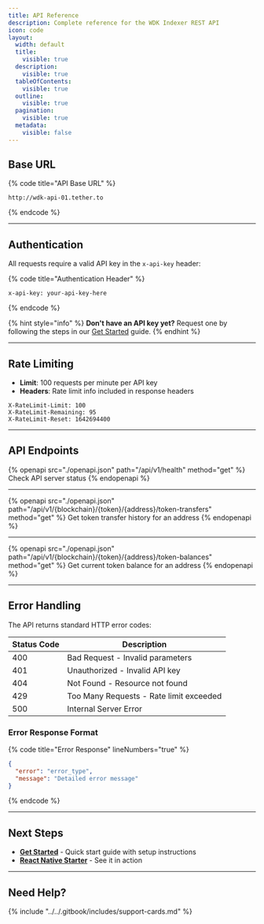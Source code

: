 ```yaml
---
title: API Reference
description: Complete reference for the WDK Indexer REST API
icon: code
layout:
  width: default
  title:
    visible: true
  description:
    visible: true
  tableOfContents:
    visible: true
  outline:
    visible: true
  pagination:
    visible: true
  metadata:
    visible: false
---
```


## Base URL

{% code title="API Base URL" %}
```
http://wdk-api-01.tether.to
```
{% endcode %}

***

## Authentication

All requests require a valid API key in the `x-api-key` header:

{% code title="Authentication Header" %}
```http
x-api-key: your-api-key-here
```
{% endcode %}

{% hint style="info" %}
**Don't have an API key yet?** Request one by following the steps in our [Get Started](get-started.md) guide.
{% endhint %}

***

## Rate Limiting

* **Limit**: 100 requests per minute per API key
* **Headers**: Rate limit info included in response headers

```http
X-RateLimit-Limit: 100
X-RateLimit-Remaining: 95
X-RateLimit-Reset: 1642694400
```

***

## API Endpoints

{% openapi src="./openapi.json" path="/api/v1/health" method="get" %}
Check API server status
{% endopenapi %}

***

{% openapi src="./openapi.json" path="/api/v1/{blockchain}/{token}/{address}/token-transfers" method="get" %}
Get token transfer history for an address
{% endopenapi %}

***

{% openapi src="./openapi.json" path="/api/v1/{blockchain}/{token}/{address}/token-balances" method="get" %}
Get current token balance for an address
{% endopenapi %}

***

## Error Handling

The API returns standard HTTP error codes:

| Status Code | Description |
| --- | --- |
| 400 | Bad Request - Invalid parameters |
| 401 | Unauthorized - Invalid API key |
| 404 | Not Found - Resource not found |
| 429 | Too Many Requests - Rate limit exceeded |
| 500 | Internal Server Error |

### Error Response Format

{% code title="Error Response" lineNumbers="true" %}
```json
{
  "error": "error_type",
  "message": "Detailed error message"
}
```
{% endcode %}

***

## Next Steps

* [**Get Started**](get-started.md) - Quick start guide with setup instructions
* [**React Native Starter**](../../examples-and-starters/react-native-starter.md) - See it in action

***

## Need Help?

{% include "../../.gitbook/includes/support-cards.md" %}
